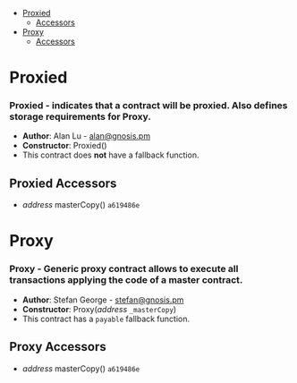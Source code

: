 * [Proxied](#proxied)
  * [Accessors](#proxied-accessors)
* [Proxy](#proxy)
  * [Accessors](#proxy-accessors)

# Proxied

### Proxied - indicates that a contract will be proxied. Also defines storage requirements for Proxy.

- **Author**: Alan Lu - <alan@gnosis.pm>
- **Constructor**: Proxied()
- This contract does **not** have a fallback function.

## Proxied Accessors

* *address* masterCopy() `a619486e`

# Proxy

### Proxy - Generic proxy contract allows to execute all transactions applying the code of a master contract.

- **Author**: Stefan George - <stefan@gnosis.pm>
- **Constructor**: Proxy(*address* `_masterCopy`)
- This contract has a `payable` fallback function.

## Proxy Accessors

* *address* masterCopy() `a619486e`
